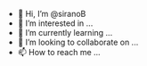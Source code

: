 - 👋 Hi, I’m @siranoB
- 👀 I’m interested in ...
- 🌱 I’m currently learning ...
- 💞️ I’m looking to collaborate on ...
- 📫 How to reach me ...

<!---
siranoB/siranoB is a ✨ special ✨ repository because its `README.md` (this file) appears on your GitHub profile.
You can click the Preview link to take a look at your changes.
--->
